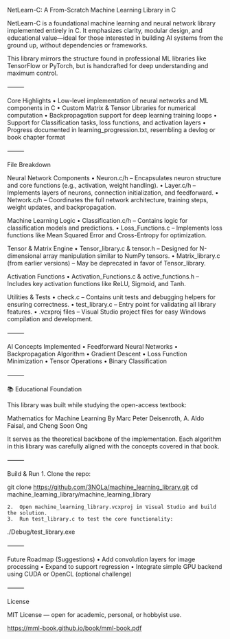 NetLearn-C: A From-Scratch Machine Learning Library in C

NetLearn-C is a foundational machine learning and neural network library implemented entirely in C. It emphasizes clarity, modular design, and educational value—ideal for those interested in building AI systems from the ground up, without dependencies or frameworks.

This library mirrors the structure found in professional ML libraries like TensorFlow or PyTorch, but is handcrafted for deep understanding and maximum control.

⸻

Core Highlights
	•	Low-level implementation of neural networks and ML components in C
	•	Custom Matrix & Tensor Libraries for numerical computation
	•	Backpropagation support for deep learning training loops
	•	Support for Classification tasks, loss functions, and activation layers
	•	Progress documented in learning_progression.txt, resembling a devlog or book chapter format

⸻

File Breakdown

Neural Network Components
	•	Neuron.c/h – Encapsulates neuron structure and core functions (e.g., activation, weight handling).
	•	Layer.c/h – Implements layers of neurons, connection initialization, and feedforward.
	•	Network.c/h – Coordinates the full network architecture, training steps, weight updates, and backpropagation.

Machine Learning Logic
	•	Classification.c/h – Contains logic for classification models and predictions.
	•	Loss_Functions.c – Implements loss functions like Mean Squared Error and Cross-Entropy for optimization.

Tensor & Matrix Engine
	•	Tensor_library.c & tensor.h – Designed for N-dimensional array manipulation similar to NumPy tensors.
	•	Matrix_library.c (from earlier versions) – May be deprecated in favor of Tensor_library.

Activation Functions
	•	Activation_Functions.c & active_functions.h – Includes key activation functions like ReLU, Sigmoid, and Tanh.

Utilities & Tests
	•	check.c – Contains unit tests and debugging helpers for ensuring correctness.
	•	test_library.c – Entry point for validating all library features.
	•	.vcxproj files – Visual Studio project files for easy Windows compilation and development.

⸻

AI Concepts Implemented
	•	Feedforward Neural Networks
	•	Backpropagation Algorithm
	•	Gradient Descent
	•	Loss Function Minimization
	•	Tensor Operations
	•	Binary Classification

⸻


📚 Educational Foundation

This library was built while studying the open-access textbook:

Mathematics for Machine Learning
By Marc Peter Deisenroth, A. Aldo Faisal, and Cheng Soon Ong

It serves as the theoretical backbone of the implementation. Each algorithm in this library was carefully aligned with the concepts covered in that book.

⸻

Build & Run
	1.	Clone the repo:

git clone https://github.com/3NOLa/machine_learning_library.git
cd machine_learning_library/machine_learning_library


	2.	Open machine_learning_library.vcxproj in Visual Studio and build the solution.
	3.	Run test_library.c to test the core functionality:

./Debug/test_library.exe



⸻

Future Roadmap (Suggestions)
	•	Add convolution layers for image processing
	•	Expand to support regression
	•	Integrate simple GPU backend using CUDA or OpenCL (optional challenge)

⸻

License

MIT License — open for academic, personal, or hobbyist use.

https://mml-book.github.io/book/mml-book.pdf

